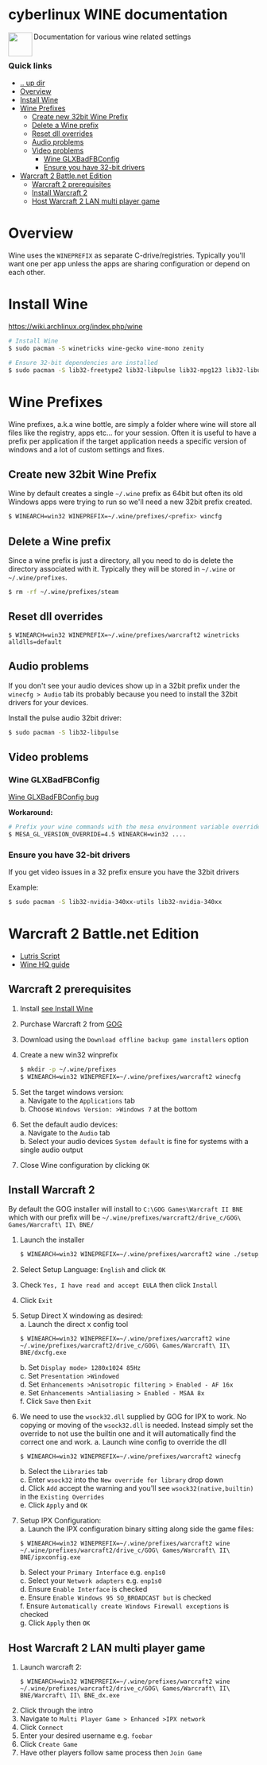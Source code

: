 cyberlinux WINE documentation
====================================================================================================
<img align="left" width="48" height="48" src="../art/logo_256x256.png">
Documentation for various wine related settings
<br><br>

### Quick links
* [.. up dir](..)
* [Overview](#overview)
* [Install Wine](#install-wine)
* [Wine Prefixes](#wine-prefixes)
  * [Create new 32bit Wine Prefix](#create-new-32bit-wine-prefix)
  * [Delete a Wine prefix](#delete-a-wine-prefix)
  * [Reset dll overrides](#reset-dll-overrides)
  * [Audio problems](#audio-problems)
  * [Video problems](#video-problems)
    * [Wine GLXBadFBConfig](#wine-glxbadfbconfig)
    * [Ensure you have 32-bit drivers](#ensure-you-have-32bit-drivers)
* [Warcraft 2 Battle.net Edition](#warcraft-2-battle-net-edition)
  * [Warcraft 2 prerequisites](#warcraft-2-prerequisites)
  * [Install Warcraft 2](#install-warcraft-2)
  * [Host Warcraft 2 LAN multi player game](#host-warcraft2-lan-multi-player-game)

# Overview <a name="overview"/></a>
Wine uses the `WINEPREFIX` as separate C-drive/registries. Typically you'll want one per app unless
the apps are sharing configuration or depend on each other.

# Install Wine <a name="install-wine"/></a>
https://wiki.archlinux.org/index.php/wine

```bash
# Install Wine
$ sudo pacman -S winetricks wine-gecko wine-mono zenity

# Ensure 32-bit dependencies are installed
$ sudo pacman -S lib32-freetype2 lib32-libpulse lib32-mpg123 lib32-libusb
```

# Wine Prefixes <a name="wine-prefixes"/></a>
Wine prefixes, a.k.a wine bottle, are simply a folder where wine will store all files like the
registry, apps etc... for your session. Often it is useful to have a prefix per application if the
target application needs a specific version of windows and a lot of custom settings and fixes.

## Create new 32bit Wine Prefix <a name="createa-a-new-32bit-wine-prefix"/></a>
Wine by default creates a single `~/.wine` prefix as 64bit but often its old Windows apps were trying
to run so we'll need a new 32bit prefix created.

```bash
$ WINEARCH=win32 WINEPREFIX=~/.wine/prefixes/<prefix> wincfg
```

## Delete a Wine prefix <a name="delete-a-wine-prefix"/></a>
Since a wine prefix is just a directory, all you need to do is delete the directory associated with
it. Typically they will be stored in `~/.wine` or `~/.wine/prefixes`.

```bash
$ rm -rf ~/.wine/prefixes/steam
```

## Reset dll overrides <a name="reset-dll-overrides"/></a>
```
$ WINEARCH=win32 WINEPREFIX=~/.wine/prefixes/warcraft2 winetricks alldlls=default
```

## Audio problems <a name="audio-problems"/></a>
If you don't see your audio devices show up in a 32bit prefix under the `winecfg > Audio` tab its
probably because you need to install the 32bit drivers for your devices.

Install the pulse audio 32bit driver:
```bash
$ sudo pacman -S lib32-libpulse
```

## Video problems <a name="video-problems"/></a>

### Wine GLXBadFBConfig <a name="wine-glxbadfbconfig"/></a>
[Wine GLXBadFBConfig bug](https://bugs.winehq.org/show_bug.cgi?id=50859#c11)

**Workaround:**
```bash
# Prefix your wine commands with the mesa environment variable override
$ MESA_GL_VERSION_OVERRIDE=4.5 WINEARCH=win32 ....
```

### Ensure you have 32-bit drivers <a name="ensure-you-have-32bit-drivers"/></a>
If you get video issues in a 32 prefix ensure you have the 32bit drivers

Example:
```bash
$ sudo pacman -S lib32-nvidia-340xx-utils lib32-nvidia-340xx
```

# Warcraft 2 Battle.net Edition <a name="warcraft-2-battle-net-edition"/></a>

* [Lutris Script](https://lutris.net/games/install/12552/view)
* [Wine HQ guide](https://appdb.winehq.org/objectManager.php?sClass=version&iId=592)

## Warcraft 2 prerequisites <a name="warcraft-2-prerequisites"/></a>
1. Install [see Install Wine](#install-wine)
2. Purchase Warcraft 2 from [GOG](https://www.gog.com)
3. Download using the `Download offline backup game installers` option
4. Create a new win32 winprefix
   ```bash
   $ mkdir -p ~/.wine/prefixes
   $ WINEARCH=win32 WINEPREFIX=~/.wine/prefixes/warcraft2 winecfg
   ```

5. Set the target windows version:  
   a. Navigate to the `Applications` tab  
   b. Choose `Windows Version: >Windows 7` at the bottom  

6. Set the default audio devices:  
   a. Navigate to the `Audio` tab  
   b. Select your audio devices `System default` is fine for systems with a single audio output  

7. Close Wine configuration by clicking `OK`

## Install Warcraft 2 <a name="install-warcraft-2"/></a>
By default the GOG installer will install to `C:\GOG Games\Warcraft II BNE` which with our prefix
will be `~/.wine/prefixes/warcraft2/drive_c/GOG\ Games/Warcraft\ II\ BNE/`

1. Launch the installer
   ```bash
   $ WINEARCH=win32 WINEPREFIX=~/.wine/prefixes/warcraft2 wine ./setup_warcraft_ii_2.02_v4_\(28734\).exe
   ```
2. Select Setup Language: `English` and click `OK`
3. Check `Yes, I have read and accept EULA` then click `Install`
4. Click `Exit`

5. Setup Direct X windowing as desired:  
   a. Launch the direct x config tool  
      ```
      $ WINEARCH=win32 WINEPREFIX=~/.wine/prefixes/warcraft2 wine ~/.wine/prefixes/warcraft2/drive_c/GOG\ Games/Warcraft\ II\ BNE/dxcfg.exe
      ```
   b. Set `Display mode> 1280x1024 85Hz`  
   c. Set `Presentation >Windowed`  
   d. Set `Enhancements >Anisotropic filtering > Enabled - AF 16x`    
   e. Set `Enhancements >Antialiasing > Enabled - MSAA 8x`    
   f. Click `Save` then `Exit`  

6. We need to use the `wsock32.dll` supplied by GOG for IPX to work. No copying or moving of the
   `wsock32.dll` is needed. Instead simply set the override to not use the builtin one and it will
   automatically find the correct one and work. 
   a. Launch wine config to override the dll  
      ```
      $ WINEARCH=win32 WINEPREFIX=~/.wine/prefixes/warcraft2 winecfg
      ```
   b. Select the `Libraries` tab  
   c. Enter `wsock32` into the `New override for library` drop down  
   d. Click `Add` accept the warning and you'll see `wsock32(native,builtin)` in the `Existing Overrides`  
   e. Click `Apply` and `OK`  

7. Setup IPX Configuration:  
   a. Launch the IPX configuration binary sitting along side the game files:
      ```
      $ WINEARCH=win32 WINEPREFIX=~/.wine/prefixes/warcraft2 wine ~/.wine/prefixes/warcraft2/drive_c/GOG\ Games/Warcraft\ II\ BNE/ipxconfig.exe
      ```
   b. Select your `Primary Interface` e.g. `enp1s0`  
   c. Select your `Network adapters` e.g. `enp1s0`  
   d. Ensure `Enable Interface` is checked  
   e. Ensure `Enable Windows 95 SO_BROADCAST but` is checked  
   f. Ensure `Automatically create Windows Firewall exceptions` is checked  
   g. Click `Apply` then `OK`  

## Host Warcraft 2 LAN multi player game <a name="host-warcraft2-lan-multi-player-game"/></a>
1. Launch warcraft 2:
   ```
   $ WINEARCH=win32 WINEPREFIX=~/.wine/prefixes/warcraft2 wine ~/.wine/prefixes/warcraft2/drive_c/GOG\ Games/Warcraft\ II\ BNE/Warcraft\ II\ BNE_dx.exe
   ```
2. Click through the intro
3. Navigate to `Multi Player Game > Enhanced >IPX network`
4. Click `Connect`
5. Enter your desired username e.g. `foobar`
6. Click `Create Game`
7. Have other players follow same process then `Join Game`

<!-- 
vim: ts=2:sw=2:sts=2
-->
